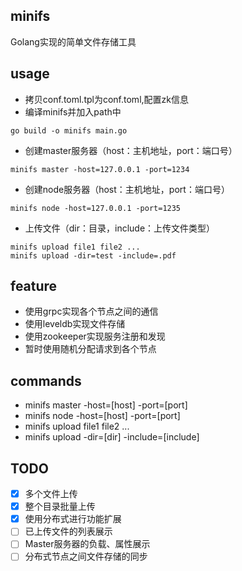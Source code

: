 ## minifs
Golang实现的简单文件存储工具

## usage
- 拷贝conf.toml.tpl为conf.toml,配置zk信息
- 编译minifs并加入path中

```
go build -o minifs main.go
```
- 创建master服务器（host：主机地址，port：端口号）

```
minifs master -host=127.0.0.1 -port=1234
```
- 创建node服务器（host：主机地址，port：端口号）

```
minifs node -host=127.0.0.1 -port=1235
```
- 上传文件（dir：目录，include：上传文件类型）

```
minifs upload file1 file2 ...
minifs upload -dir=test -include=.pdf
```  

## feature
- 使用grpc实现各个节点之间的通信
- 使用leveldb实现文件存储
- 使用zookeeper实现服务注册和发现
- 暂时使用随机分配请求到各个节点

## commands
- minifs master -host=[host] -port=[port] 
- minifs node -host=[host] -port=[port] 
- minifs upload file1 file2 ...
- minifs upload -dir=[dir] -include=[include]

## TODO
- [x] 多个文件上传
- [x] 整个目录批量上传
- [x] 使用分布式进行功能扩展
- [ ] 已上传文件的列表展示
- [ ] Master服务器的负载、属性展示
- [ ] 分布式节点之间文件存储的同步